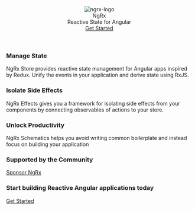 <header>
  <img src="assets/images/badge.svg" alt="ngrx-logo" title="ngrx-logo"/>
  <div class="title no-toc">NgRx</div>
  <div class="subtitle no-toc">Reactive State for Angular</div>
  <a class="cta mat-raised-button mat-accent" href="guide/store">
    Get Started
  </a>
</header>

<aio-announcement-bar></aio-announcement-bar>

<div class="ngrx-callout">
  <div class="ngrx-callout-description">
    <h3 class="no-toc">Manage State</h3>
    <p>
      NgRx Store provides reactive state management for
      Angular apps inspired by Redux. Unify the events in your
      application and derive state using RxJS.
    </p>
  </div>

<ngrx-store-animation class="ngrx-callout-figure"></ngrx-store-animation>

</div>

<div class="ngrx-callout">
  <div class="ngrx-callout-description">
    <h3 class="no-toc">Isolate Side Effects</h3>
    <p>
      NgRx Effects gives you a framework for isolating side effects
      from your components by connecting observables of
      actions to your store.
    </p>
  </div>

<ngrx-code-block code="effects"></ngrx-code-block>

</div>

<div class="ngrx-callout">
  <div class="ngrx-callout-description">
    <h3 class="no-toc">Unlock Productivity</h3>
    <p>
      NgRx Schematics helps you avoid writing common boilerplate
      and instead focus on building your application
    </p>
  </div>

<ngrx-code-block code="schematics"></ngrx-code-block>

</div>

<div class="sponsors">
  <h3 class="no-toc">Supported by the Community</h3>
  <a class="cta mat-raised-button mat-primary" href="https://opencollective.com/ngrx">
    Sponsor NgRx
  </a>
</div>

<div class="final-ngrx-callout">
  <div class="content">
    <h3 class="no-toc">Start building Reactive Angular applications today</h3>
    <a class="cta mat-raised-button mat-accent" href="guide/store">
      Get Started
    </a>
  </div>
</div>
